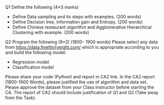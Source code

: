 Q1 Define the following (4*3 marks)
 - Define Data sampling and its steps with examples. (200 words)
 - Define Decision tree, Information gain and Entropy. (200 words)
 - Define Chinese restaurant algorithm and Agglomerative Hierarchical Clustering with
   example. (200 words)

Q2 Program the following (9*2) (1800- 1900 words)
Please select any data from https://data.fivethirtyeight.com/ which is appropriate according
to you and build the following model.
 -  Regression model
 - Classification model

Please share your code (Python) and report in CA2 link. In the CA2 report (1800-1900 Words),
please justified the use of algorithm and data set. Please approve the dataset from your Class instructor
before starting the CA. The report of CA2 should include justification of Q1 and Q2 (Take away from
the Task). 